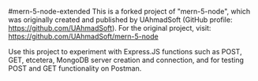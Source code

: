 #mern-5-node-extended
This is a forked project of "mern-5-node", which was originally created and published by UAhmadSoft (GitHub profile: https://github.com/UAhmadSoft).
For the original project, visit: https://github.com/UAhmadSoft/mern-5-node

Use this project to experiment with Express.JS functions such as POST, GET, etcetera, MongoDB server creation and connection, and for testing POST and GET functionality on Postman.

